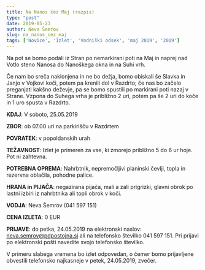 ```yaml
---
title: Na Nanos čez Maj (razpis)
type: "post"
date: 2019-05-23
author: Neva Šemrov
slug: na_nanos_cez_maj
tags: ['Novice', 'Izlet', 'Vodniški odsek', 'maj 2019', '2019']
---
```


Na pot se bomo podali iz Stran po nemarkirani poti na Maj in naprej nad Votlo steno
Nanosa do Nanoškega okna in na Suhi vrh.
<!--more-->
Če nam bo sreča naklonjena in ne bo dežja, bomo obiskali še Slavka in Janjo v Vojkovi koči, potem pa krenili dol v Razdrto; če nas bo začelo preganjati kakšno deževje, pa se bomo spustili po markirani poti nazaj v Strane. Vzpona do Suhega vrha je približno 2 uri, potem pa še 2 uri do koče in 1 uro spusta v
Razdrto.

**KDAJ**: V soboto, 25.05.2019

**ZBOR**: ob 07.00 uri na parkirišču v Razdrtem 

**POVRATEK**: v popoldanskih urah

**TEŽAVNOST**: Izlet je primeren za vse, ki zmorejo približno 5 do 6 ur hoje. Pot ni
zahtevna.

**POTREBNA OPREMA**: Nahrbtnik, nepremočljivi planinski čevlji, topla in rezervna
oblačila, pohodne palice.

**HRANA in PIJAČA**: negazirana pijača, mali a zali prigrizki, glavni obrok po lastni izbiri iz
nahrbtnika ali topli obrok v koči.

**VODJA**: Neva Šemrov (041 597 151)

**CENA IZLETA**: 0 EUR

**PRIJAVE**: do petka, 24.05.2019 na elektronski naslov: neva.semrov@pdpostojna.si ali
na telefonsko številko 041 597 151. Pri prijavi po elektronski pošti navedite svojo
telefonsko številko.

V primeru slabega vremena bo izlet odpovedan, o čemer bomo prijavljene obvestili
telefonsko najkasneje v petek, 24.05.2019, zvečer.